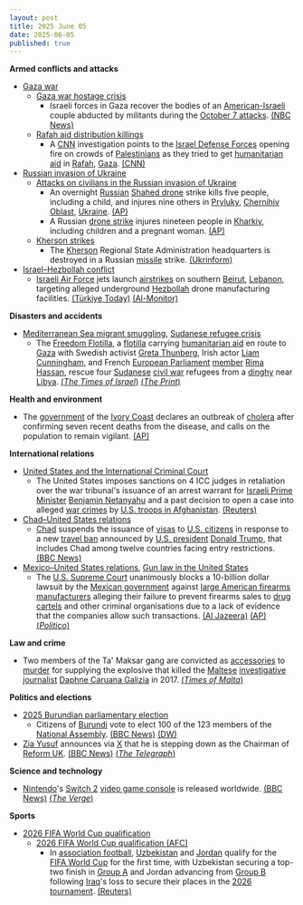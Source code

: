 ```yaml
---
layout: post
title: 2025 June 05
date: 2025-06-05
published: true
---
```



**Armed conflicts and attacks**

* [Gaza war](https://en.wikipedia.org/wiki/Gaza_war "Gaza war")
  + [Gaza war hostage crisis](https://en.wikipedia.org/wiki/Gaza_war_hostage_crisis "Gaza war hostage crisis")
    - Israeli forces in Gaza recover the bodies of an [American-Israeli](https://en.wikipedia.org/wiki/American-Israeli "American-Israeli") couple abducted by militants during the [October 7 attacks](https://en.wikipedia.org/wiki/October_7_attacks "October 7 attacks"). [(NBC News)](https://www.nbcnews.com/world/gaza/israeli-forces-recover-bodies-2-hostages-us-citizenship-held-gaza-rcna211109)
  + [Rafah aid distribution killings](https://en.wikipedia.org/wiki/Rafah_aid_distribution_killings "Rafah aid distribution killings")
    - A [CNN](https://en.wikipedia.org/wiki/CNN "CNN") investigation points to the [Israel Defense Forces](https://en.wikipedia.org/wiki/Israel_Defense_Forces "Israel Defense Forces") opening fire on crowds of [Palestinians](https://en.wikipedia.org/wiki/Palestinian "Palestinian") as they tried to get [humanitarian aid](https://en.wikipedia.org/wiki/Humanitarian_aid "Humanitarian aid") in [Rafah](https://en.wikipedia.org/wiki/Rafah "Rafah"), [Gaza](https://en.wikipedia.org/wiki/Gaza_Strip "Gaza Strip"). [(CNN)](https://edition.cnn.com/2025/06/04/middleeast/israel-military-gaza-aid-shooting-intl-invs)
* [Russian invasion of Ukraine](https://en.wikipedia.org/wiki/Russian_invasion_of_Ukraine "Russian invasion of Ukraine")
  + [Attacks on civilians in the Russian invasion of Ukraine](https://en.wikipedia.org/wiki/Attacks_on_civilians_in_the_Russian_invasion_of_Ukraine "Attacks on civilians in the Russian invasion of Ukraine")
    - An overnight [Russian](https://en.wikipedia.org/wiki/Russian_Armed_Forces "Russian Armed Forces") [Shahed drone](https://en.wikipedia.org/wiki/Shahed_drones "Shahed drones") strike kills five people, including a child, and injures nine others in [Pryluky](https://en.wikipedia.org/wiki/Pryluky "Pryluky"), [Chernihiv Oblast](https://en.wikipedia.org/wiki/Chernihiv_Oblast "Chernihiv Oblast"), [Ukraine](https://en.wikipedia.org/wiki/Ukraine "Ukraine"). [(AP)](https://apnews.com/article/russia-ukraine-war-strikes-trump-putin-950b9b293dfb53b0da938275e5f3f3a3)
    - A Russian [drone strike](https://en.wikipedia.org/wiki/Drone_warfare "Drone warfare") injures nineteen people in [Kharkiv](https://en.wikipedia.org/wiki/Kharkiv "Kharkiv"), including children and a pregnant woman. [(AP)](https://apnews.com/article/russia-ukraine-war-strikes-trump-putin-950b9b293dfb53b0da938275e5f3f3a3)
  + [Kherson strikes](https://en.wikipedia.org/wiki/Kherson_strikes_%282022%E2%80%93present%29 "Kherson strikes (2022–present)")
    - The [Kherson](https://en.wikipedia.org/wiki/Kherson "Kherson") Regional State Administration headquarters is destroyed in a Russian [missile](https://en.wikipedia.org/wiki/Missile "Missile") strike. [(Ukrinform)](https://www.ukrinform.net/rubric-ato/4001176-zelensky-strikes-on-kherson-administration-had-no-military-purpose.html)
* [Israel–Hezbollah conflict](https://en.wikipedia.org/wiki/Israel%E2%80%93Hezbollah_conflict_%282023%E2%80%93present%29 "Israel–Hezbollah conflict (2023–present)")
  + [Israeli Air Force](https://en.wikipedia.org/wiki/Israeli_Air_Force "Israeli Air Force") jets launch [airstrikes](https://en.wikipedia.org/wiki/Airstrike "Airstrike") on southern [Beirut](https://en.wikipedia.org/wiki/Beirut "Beirut"), [Lebanon](https://en.wikipedia.org/wiki/Lebanon "Lebanon"), targeting alleged underground [Hezbollah](https://en.wikipedia.org/wiki/Hezbollah "Hezbollah") drone manufacturing facilities. [(Türkiye Today)](https://www.turkiyetoday.com/region/massive-explosions-reported-in-southern-beirut-following-israeli-airstrikes-3202454) [(Al-Monitor)](https://www.al-monitor.com/originals/2025/06/israel-strikes-beirut-targeting-underground-hezbollah-drone-facilities)

**Disasters and accidents**

* [Mediterranean Sea migrant smuggling](https://en.wikipedia.org/wiki/Mediterranean_Sea_migrant_smuggling "Mediterranean Sea migrant smuggling"), [Sudanese refugee crisis](https://en.wikipedia.org/wiki/Sudanese_refugee_crisis_%282023%E2%80%93present%29 "Sudanese refugee crisis (2023–present)")
  + The [Freedom Flotilla](https://en.wikipedia.org/wiki/2025_Gaza_Freedom_Flotilla "2025 Gaza Freedom Flotilla"), a [flotilla](https://en.wikipedia.org/wiki/Flotilla "Flotilla") carrying [humanitarian aid](https://en.wikipedia.org/wiki/Humanitarian_aid "Humanitarian aid") en route to [Gaza](https://en.wikipedia.org/wiki/Gaza_Strip "Gaza Strip") with Swedish activist [Greta Thunberg](https://en.wikipedia.org/wiki/Greta_Thunberg "Greta Thunberg"), Irish actor [Liam Cunningham](https://en.wikipedia.org/wiki/Liam_Cunningham "Liam Cunningham"), and French [European Parliament](https://en.wikipedia.org/wiki/European_Parliament "European Parliament") [member](https://en.wikipedia.org/wiki/Member_of_the_European_Parliament "Member of the European Parliament") [Rima Hassan](https://en.wikipedia.org/wiki/Rima_Hassan "Rima Hassan"), rescue four [Sudanese](https://en.wikipedia.org/wiki/Sudan "Sudan") [civil war](https://en.wikipedia.org/wiki/Sudanese_civil_war_%282023%E2%80%93present%29 "Sudanese civil war (2023–present)") refugees from a [dinghy](https://en.wikipedia.org/wiki/Dinghy "Dinghy") near [Libya](https://en.wikipedia.org/wiki/Libya "Libya"). [(*The Times of Israel*)](https://www.timesofisrael.com/liveblog_entry/protest-ship-headed-for-gaza-detours-to-pick-up-sudanese-migrants/) [(*The Print*)](https://theprint.in/world/en-route-gaza-madleen-with-greta-thunberg-on-board-rescues-sudanese-war-refugees/2648582/)

**Health and environment**

* The [government](https://en.wikipedia.org/wiki/Government_of_the_Ivory_Coast "Government of the Ivory Coast") of the [Ivory Coast](https://en.wikipedia.org/wiki/Ivory_Coast "Ivory Coast") declares an outbreak of [cholera](https://en.wikipedia.org/wiki/Cholera "Cholera") after confirming seven recent deaths from the disease, and calls on the population to remain vigilant. [(AP)](https://apnews.com/article/cholera-outbreak-ivory-coast-c352ad634488ee4bc9341b5b3472e796)

**International relations**

* [United States and the International Criminal Court](https://en.wikipedia.org/wiki/United_States_and_the_International_Criminal_Court "United States and the International Criminal Court")
  + The United States imposes sanctions on 4 ICC judges in retaliation over the war tribunal's issuance of an arrest warrant for [Israeli Prime Minister](https://en.wikipedia.org/wiki/Israeli_Prime_Minister "Israeli Prime Minister") [Benjamin Netanyahu](https://en.wikipedia.org/wiki/Benjamin_Netanyahu "Benjamin Netanyahu") and a past decision to open a case into alleged [war crimes](https://en.wikipedia.org/wiki/War_crimes "War crimes") by [U.S. troops in Afghanistan](https://en.wikipedia.org/wiki/War_in_Afghanistan_%282001%E2%80%932021%29 "War in Afghanistan (2001–2021)"). [(Reuters)](https://www.reuters.com/world/us/trump-administration-imposes-sanctions-icc-judges-us-treasury-says-2025-06-05/)
* [Chad–United States relations](https://en.wikipedia.org/wiki/Chad%E2%80%93United_States_relations "Chad–United States relations")
  + [Chad](https://en.wikipedia.org/wiki/Chad "Chad") suspends the issuance of [visas](https://en.wikipedia.org/wiki/Visa_policy_of_Chad "Visa policy of Chad") to [U.S. citizens](https://en.wikipedia.org/wiki/U.S._citizen "U.S. citizen") in response to a new [travel ban](https://en.wikipedia.org/wiki/Trump_travel_ban "Trump travel ban") announced by [U.S. president](https://en.wikipedia.org/wiki/President_of_the_United_States "President of the United States") [Donald Trump](https://en.wikipedia.org/wiki/Donald_Trump "Donald Trump"), that includes Chad among twelve countries facing entry restrictions. [(BBC News)](https://www.bbc.com/news/articles/cyvm2j32pvmo)
* [Mexico–United States relations](https://en.wikipedia.org/wiki/Mexico%E2%80%93United_States_relations "Mexico–United States relations"), [Gun law in the United States](https://en.wikipedia.org/wiki/Gun_law_in_the_United_States "Gun law in the United States")
  + The [U.S. Supreme Court](https://en.wikipedia.org/wiki/Supreme_Court_of_the_United_States "Supreme Court of the United States") unanimously blocks a 10-billion dollar lawsuit by the [Mexican government](https://en.wikipedia.org/wiki/Federal_government_of_Mexico "Federal government of Mexico") against [large American firearms manufacturers](https://en.wikipedia.org/wiki/List_of_modern_armament_manufacturers "List of modern armament manufacturers") alleging their failure to prevent firearms sales to [drug cartels](https://en.wikipedia.org/wiki/Drug_cartel "Drug cartel") and other criminal organisations due to a lack of evidence that the companies allow such transactions. [(Al Jazeera)](https://www.aljazeera.com/news/2025/6/5/supreme-court-strikes-down-mexicos-lawsuit-against-us-gun-manufacturers) [(AP)](https://apnews.com/article/supreme-court-guns-mexico-737f69a7447647e13b49a2b1a7c72c57) [(*Politico*)](https://www.politico.com/news/2025/06/05/supreme-court-mexico-gun-lawsuit-00389108)

**Law and crime**

* Two members of the Ta' Maksar gang are convicted as [accessories](https://en.wikipedia.org/wiki/Accessory_%28legal_term%29 "Accessory (legal term)") to [murder](https://en.wikipedia.org/wiki/Murder "Murder") for supplying the explosive that killed the [Maltese](https://en.wikipedia.org/wiki/Malta "Malta") [investigative journalist](https://en.wikipedia.org/wiki/Investigative_journalism "Investigative journalism") [Daphne Caruana Galizia](https://en.wikipedia.org/wiki/Daphne_Caruana_Galizia "Daphne Caruana Galizia") in 2017. [(*Times of Malta*)](https://timesofmalta.com/article/maksar-trial-verdict-carmel-chircop-daphne-caruana-galizia.1110867)

**Politics and elections**

* [2025 Burundian parliamentary election](https://en.wikipedia.org/wiki/2025_Burundian_parliamentary_election "2025 Burundian parliamentary election")
  + Citizens of [Burundi](https://en.wikipedia.org/wiki/Burundi "Burundi") vote to elect 100 of the 123 members of the [National Assembly](https://en.wikipedia.org/wiki/National_Assembly_%28Burundi%29 "National Assembly (Burundi)"). [(BBC News)](https://www.bbc.com/news/articles/cdxvk1wdxx0o) [(DW)](https://www.dw.com/en/burundi-votes-in-election-with-opposition-sidelined/a-72795129)
* [Zia Yusuf](https://en.wikipedia.org/wiki/Zia_Yusuf "Zia Yusuf") announces via [X](https://en.wikipedia.org/wiki/Twitter "Twitter") that he is stepping down as the Chairman of [Reform UK](https://en.wikipedia.org/wiki/Reform_UK "Reform UK"). [(BBC News)](https://www.bbc.co.uk/news/articles/cq54p9epdg6o) [(*The Telegraph*)](https://www.telegraph.co.uk/politics/2025/06/05/reform-chairman-zia-yusuf-resigns-eve-hamilton-by-election/)

**Science and technology**

* [Nintendo](https://en.wikipedia.org/wiki/Nintendo "Nintendo")'s [Switch 2](https://en.wikipedia.org/wiki/Nintendo_Switch_2 "Nintendo Switch 2") [video game console](https://en.wikipedia.org/wiki/Video_game_console "Video game console") is released worldwide. [(BBC News)](https://www.bbc.com/news/articles/ckgxwe774zwo) [(*The Verge*)](https://www.theverge.com/news/676901/nintendo-switch-2-launch-here)

**Sports**

* [2026 FIFA World Cup qualification](https://en.wikipedia.org/wiki/2026_FIFA_World_Cup_qualification "2026 FIFA World Cup qualification")
  + [2026 FIFA World Cup qualification (AFC)](https://en.wikipedia.org/wiki/2026_FIFA_World_Cup_qualification_%28AFC%29 "2026 FIFA World Cup qualification (AFC)")
    - In [association football](https://en.wikipedia.org/wiki/Association_football "Association football"), [Uzbekistan](https://en.wikipedia.org/wiki/Uzbekistan_national_football_team "Uzbekistan national football team") and [Jordan](https://en.wikipedia.org/wiki/Jordan_national_football_team "Jordan national football team") qualify for the [FIFA World Cup](https://en.wikipedia.org/wiki/FIFA_World_Cup "FIFA World Cup") for the first time, with Uzbekistan securing a top-two finish in [Group A](https://en.wikipedia.org/wiki/2026_FIFA_World_Cup_qualification_%E2%80%93_AFC_third_round#Group_A "2026 FIFA World Cup qualification – AFC third round") and Jordan advancing from [Group B](https://en.wikipedia.org/wiki/2026_FIFA_World_Cup_qualification_%E2%80%93_AFC_third_round#Group_B "2026 FIFA World Cup qualification – AFC third round") following [Iraq](https://en.wikipedia.org/wiki/Iraq_national_football_team "Iraq national football team")'s loss to secure their places in the [2026 tournament](https://en.wikipedia.org/wiki/2026_FIFA_World_Cup "2026 FIFA World Cup"). [(Reuters)](https://www.reuters.com/sports/soccer/uzbekistan-earn-first-world-cup-qualification-australia-jordan-close-2025-06-05/)
